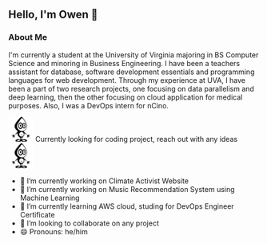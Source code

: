 ## Hello, I'm Owen :wave:

### About Me 

I'm currently a student at the University of Virginia majoring in BS Computer Science and minoring in Business Engineering.
I have been a teachers assistant for database, software development essentials and programming languages for web development.
Through my experience at UVA, I have been a part of two research projects, one focusing on data parallelism and deep learning, then the other 
focusing on cloud application for medical purposes. Also, I was a DevOps intern for nCino.

<img src="./icons/codeproject.svg" height="50"> Currently looking for coding project, reach out with any ideas <img src="./icons/codeproject.svg" height="50">

- 🔭 I’m currently working on Climate Activist Website
- 🔭 I’m currently working on Music Recommendation System using Machine Learning
- 🌱 I’m currently learning AWS cloud, studing for DevOps Engineer Certificate
- 👯 I’m looking to collaborate on any project
- 😄 Pronouns: he/him
